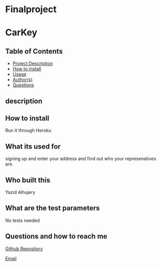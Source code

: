 # Finalproject
  # CarKey
  ## Table of Contents
  - [Project Description](#description)
  - [How to install](#How-to-install)
  - [Usage](#What-its-used-for)
  - [Author(s)](#Who-built-this)
  - [Questions](#Questions-and-how-to-reach-me)
  ## description
  ## How to install

  Run it through Heroku 
  
  ## What its used for
  signing up and enter your address and find out who your represenatives are.
  ## Who built this
  Yazid Alhujery
  ## What are the test parameters
  No tests needed
  ## Questions and how to reach me
   [Github Repository](https://github.com/YaZiD01A/Finalproject)

  [Email](mailto:yalhujery01@gmail.com)